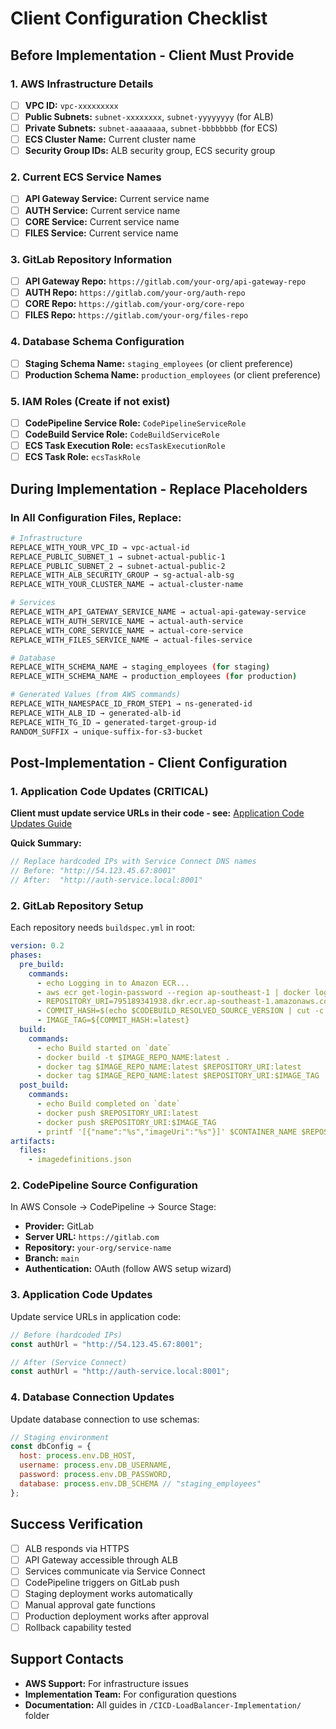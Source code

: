# Client Configuration Checklist

## Before Implementation - Client Must Provide

### 1. AWS Infrastructure Details
- [ ] **VPC ID:** `vpc-xxxxxxxxx`
- [ ] **Public Subnets:** `subnet-xxxxxxxx`, `subnet-yyyyyyyy` (for ALB)
- [ ] **Private Subnets:** `subnet-aaaaaaaa`, `subnet-bbbbbbbb` (for ECS)
- [ ] **ECS Cluster Name:** Current cluster name
- [ ] **Security Group IDs:** ALB security group, ECS security group

### 2. Current ECS Service Names
- [ ] **API Gateway Service:** Current service name
- [ ] **AUTH Service:** Current service name  
- [ ] **CORE Service:** Current service name
- [ ] **FILES Service:** Current service name

### 3. GitLab Repository Information
- [ ] **API Gateway Repo:** `https://gitlab.com/your-org/api-gateway-repo`
- [ ] **AUTH Repo:** `https://gitlab.com/your-org/auth-repo`
- [ ] **CORE Repo:** `https://gitlab.com/your-org/core-repo`
- [ ] **FILES Repo:** `https://gitlab.com/your-org/files-repo`

### 4. Database Schema Configuration
- [ ] **Staging Schema Name:** `staging_employees` (or client preference)
- [ ] **Production Schema Name:** `production_employees` (or client preference)

### 5. IAM Roles (Create if not exist)
- [ ] **CodePipeline Service Role:** `CodePipelineServiceRole`
- [ ] **CodeBuild Service Role:** `CodeBuildServiceRole`
- [ ] **ECS Task Execution Role:** `ecsTaskExecutionRole`
- [ ] **ECS Task Role:** `ecsTaskRole`

## During Implementation - Replace Placeholders

### In All Configuration Files, Replace:
```bash
# Infrastructure
REPLACE_WITH_YOUR_VPC_ID → vpc-actual-id
REPLACE_PUBLIC_SUBNET_1 → subnet-actual-public-1
REPLACE_PUBLIC_SUBNET_2 → subnet-actual-public-2
REPLACE_WITH_ALB_SECURITY_GROUP → sg-actual-alb-sg
REPLACE_WITH_YOUR_CLUSTER_NAME → actual-cluster-name

# Services
REPLACE_WITH_API_GATEWAY_SERVICE_NAME → actual-api-gateway-service
REPLACE_WITH_AUTH_SERVICE_NAME → actual-auth-service
REPLACE_WITH_CORE_SERVICE_NAME → actual-core-service
REPLACE_WITH_FILES_SERVICE_NAME → actual-files-service

# Database
REPLACE_WITH_SCHEMA_NAME → staging_employees (for staging)
REPLACE_WITH_SCHEMA_NAME → production_employees (for production)

# Generated Values (from AWS commands)
REPLACE_WITH_NAMESPACE_ID_FROM_STEP1 → ns-generated-id
REPLACE_WITH_ALB_ID → generated-alb-id
REPLACE_WITH_TG_ID → generated-target-group-id
RANDOM_SUFFIX → unique-suffix-for-s3-bucket
```

## Post-Implementation - Client Configuration

### 1. Application Code Updates (CRITICAL)
**Client must update service URLs in their code - see:** [Application Code Updates Guide](../07-application-code-updates/code-migration-guide.md)

**Quick Summary:**
```javascript
// Replace hardcoded IPs with Service Connect DNS names
// Before: "http://54.123.45.67:8001"  
// After:  "http://auth-service.local:8001"
```

### 2. GitLab Repository Setup
Each repository needs `buildspec.yml` in root:
```yaml
version: 0.2
phases:
  pre_build:
    commands:
      - echo Logging in to Amazon ECR...
      - aws ecr get-login-password --region ap-southeast-1 | docker login --username AWS --password-stdin 795189341938.dkr.ecr.ap-southeast-1.amazonaws.com
      - REPOSITORY_URI=795189341938.dkr.ecr.ap-southeast-1.amazonaws.com/$IMAGE_REPO_NAME
      - COMMIT_HASH=$(echo $CODEBUILD_RESOLVED_SOURCE_VERSION | cut -c 1-7)
      - IMAGE_TAG=${COMMIT_HASH:=latest}
  build:
    commands:
      - echo Build started on `date`
      - docker build -t $IMAGE_REPO_NAME:latest .
      - docker tag $IMAGE_REPO_NAME:latest $REPOSITORY_URI:latest
      - docker tag $IMAGE_REPO_NAME:latest $REPOSITORY_URI:$IMAGE_TAG
  post_build:
    commands:
      - echo Build completed on `date`
      - docker push $REPOSITORY_URI:latest
      - docker push $REPOSITORY_URI:$IMAGE_TAG
      - printf '[{"name":"%s","imageUri":"%s"}]' $CONTAINER_NAME $REPOSITORY_URI:$IMAGE_TAG > imagedefinitions.json
artifacts:
  files:
    - imagedefinitions.json
```

### 2. CodePipeline Source Configuration
In AWS Console → CodePipeline → Source Stage:
- **Provider:** GitLab
- **Server URL:** `https://gitlab.com`
- **Repository:** `your-org/service-name`
- **Branch:** `main`
- **Authentication:** OAuth (follow AWS setup wizard)

### 3. Application Code Updates
Update service URLs in application code:
```javascript
// Before (hardcoded IPs)
const authUrl = "http://54.123.45.67:8001";

// After (Service Connect)
const authUrl = "http://auth-service.local:8001";
```

### 4. Database Connection Updates
Update database connection to use schemas:
```javascript
// Staging environment
const dbConfig = {
  host: process.env.DB_HOST,
  username: process.env.DB_USERNAME,
  password: process.env.DB_PASSWORD,
  database: process.env.DB_SCHEMA // "staging_employees"
};
```

## Success Verification
- [ ] ALB responds via HTTPS
- [ ] API Gateway accessible through ALB
- [ ] Services communicate via Service Connect
- [ ] CodePipeline triggers on GitLab push
- [ ] Staging deployment works automatically
- [ ] Manual approval gate functions
- [ ] Production deployment works after approval
- [ ] Rollback capability tested

## Support Contacts
- **AWS Support:** For infrastructure issues
- **Implementation Team:** For configuration questions
- **Documentation:** All guides in `/CICD-LoadBalancer-Implementation/` folder
